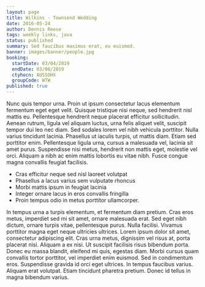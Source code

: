 ```yaml
---
layout: page
title: Wilkins - Townsend Wedding
date: 2016-05-24
author: Dennis Reese
tags: weekly links, java
status: published
summary: Sed faucibus maximus erat, eu euismod.
banner: images/banner/people.jpg
booking:
  startDate: 03/04/2019
  endDate: 03/08/2019
  ctyhocn: AUSSOHX
  groupCode: WTW
published: true
---
```

Nunc quis tempor urna. Proin ut ipsum consectetur lacus elementum fermentum eget eget velit. Quisque tristique nisi neque, sed hendrerit nisl mattis eu. Pellentesque hendrerit neque placerat efficitur sollicitudin. Aenean rutrum, ligula vel aliquam luctus, urna felis aliquet velit, suscipit tempor dui leo nec diam. Sed sodales lorem vel nibh vehicula porttitor. Nulla varius tincidunt lacinia. Phasellus ut iaculis turpis, ut mattis diam. Etiam sed porttitor enim. Pellentesque ligula urna, cursus a malesuada vel, lacinia sit amet purus. Suspendisse nisi metus, hendrerit non mattis eget, molestie vel orci. Aliquam a nibh ac enim mattis lobortis eu vitae nibh. Fusce congue magna convallis feugiat facilisis.

* Cras efficitur neque sed nisl laoreet volutpat
* Phasellus a lacus varius sem vulputate rhoncus
* Morbi mattis ipsum in feugiat lacinia
* Integer ornare lacus in eros convallis fringilla
* Proin tempus odio in metus porttitor ullamcorper.

In tempus urna a turpis elementum, et fermentum diam pretium. Cras eros metus, imperdiet sed mi sit amet, ornare malesuada erat. Sed eget nibh dictum, ornare turpis vitae, pellentesque purus. Nulla facilisi. Vivamus porttitor magna eget neque ultricies ultrices. Lorem ipsum dolor sit amet, consectetur adipiscing elit. Cras urna metus, dignissim vel risus at, porta placerat nisi.
Aliquam a ex nisi. Ut suscipit facilisis risus bibendum porta. Donec eu massa blandit, eleifend mi quis, egestas diam. Morbi cursus quam convallis tortor porttitor, vel imperdiet enim euismod. Sed in condimentum eros. Suspendisse gravida id orci eget ultrices. In tempus faucibus varius. Aliquam erat volutpat. Etiam tincidunt pharetra pretium. Donec id tellus in magna bibendum varius.
